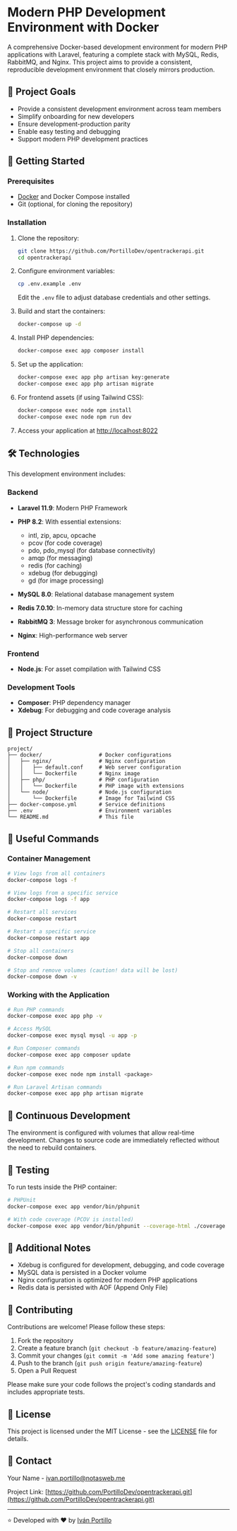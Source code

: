 # Modern PHP Development Environment with Docker

A comprehensive Docker-based development environment for modern PHP applications with Laravel, featuring a complete stack with MySQL, Redis, RabbitMQ, and Nginx. This project aims to provide a consistent, reproducible development environment that closely mirrors production.

## 🎯 Project Goals

- Provide a consistent development environment across team members
- Simplify onboarding for new developers
- Ensure development-production parity
- Enable easy testing and debugging
- Support modern PHP development practices

## 🚀 Getting Started

### Prerequisites

- [Docker](https://www.docker.com/get-started) and Docker Compose installed
- Git (optional, for cloning the repository)

### Installation

1. Clone the repository:
   ```bash
   git clone https://github.com/PortilloDev/opentrackerapi.git
   cd opentrackerapi
   ```

2. Configure environment variables:
   ```bash
   cp .env.example .env
   ```
   Edit the `.env` file to adjust database credentials and other settings.

3. Build and start the containers:
   ```bash
   docker-compose up -d
   ```

4. Install PHP dependencies:
   ```bash
   docker-compose exec app composer install
   ```

5. Set up the application:
   ```bash
   docker-compose exec app php artisan key:generate
   docker-compose exec app php artisan migrate
   ```

6. For frontend assets (if using Tailwind CSS):
   ```bash
   docker-compose exec node npm install
   docker-compose exec node npm run dev
   ```

7. Access your application at [http://localhost:8022](http://localhost:8022)

## 🛠️ Technologies

This development environment includes:

### Backend
- **Laravel 11.9**: Modern PHP Framework
- **PHP 8.2**: With essential extensions:
  - intl, zip, apcu, opcache
  - pcov (for code coverage)
  - pdo, pdo_mysql (for database connectivity)
  - amqp (for messaging)
  - redis (for caching)
  - xdebug (for debugging)
  - gd (for image processing)

- **MySQL 8.0**: Relational database management system
- **Redis 7.0.10**: In-memory data structure store for caching
- **RabbitMQ 3**: Message broker for asynchronous communication
- **Nginx**: High-performance web server

### Frontend
- **Node.js**: For asset compilation with Tailwind CSS

### Development Tools
- **Composer**: PHP dependency manager
- **Xdebug**: For debugging and code coverage analysis

## 📁 Project Structure

```
project/
├── docker/                  # Docker configurations
│   ├── nginx/               # Nginx configuration
│   │   ├── default.conf     # Web server configuration
│   │   └── Dockerfile       # Nginx image
│   ├── php/                 # PHP configuration
│   │   └── Dockerfile       # PHP image with extensions
│   └── node/                # Node.js configuration
│       └── Dockerfile       # Image for Tailwind CSS
├── docker-compose.yml       # Service definitions
├── .env                     # Environment variables
└── README.md                # This file
```

## 🧰 Useful Commands

### Container Management

```bash
# View logs from all containers
docker-compose logs -f

# View logs from a specific service
docker-compose logs -f app

# Restart all services
docker-compose restart

# Restart a specific service
docker-compose restart app

# Stop all containers
docker-compose down

# Stop and remove volumes (caution! data will be lost)
docker-compose down -v
```

### Working with the Application

```bash
# Run PHP commands
docker-compose exec app php -v

# Access MySQL
docker-compose exec mysql mysql -u app -p

# Run Composer commands
docker-compose exec app composer update

# Run npm commands
docker-compose exec node npm install <package>

# Run Laravel Artisan commands
docker-compose exec app php artisan migrate
```

## 🔄 Continuous Development

The environment is configured with volumes that allow real-time development. Changes to source code are immediately reflected without the need to rebuild containers.

## 🧪 Testing

To run tests inside the PHP container:

```bash
# PHPUnit
docker-compose exec app vendor/bin/phpunit

# With code coverage (PCOV is installed)
docker-compose exec app vendor/bin/phpunit --coverage-html ./coverage
```

## 📝 Additional Notes

- Xdebug is configured for development, debugging, and code coverage
- MySQL data is persisted in a Docker volume
- Nginx configuration is optimized for modern PHP applications
- Redis data is persisted with AOF (Append Only File)

## 🤝 Contributing

Contributions are welcome! Please follow these steps:

1. Fork the repository
2. Create a feature branch (`git checkout -b feature/amazing-feature`)
3. Commit your changes (`git commit -m 'Add some amazing feature'`)
4. Push to the branch (`git push origin feature/amazing-feature`)
5. Open a Pull Request

Please make sure your code follows the project's coding standards and includes appropriate tests.

## 📄 License

This project is licensed under the MIT License - see the [LICENSE](LICENSE) file for details.

## 📧 Contact

Your Name - [ivan.portillo@notasweb.me](mailto:ivan.portillo@notasweb.me)

Project Link: [https://github.com/PortilloDev/opentrackerapi.git](https://github.com/PortilloDev/opentrackerapi.git)

---

⭐️ Developed with ❤️ by [Iván Portillo](https://www.linkedin.com/in/ivan-portillo-perez/)